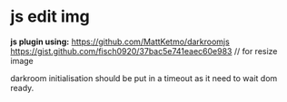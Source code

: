 # js edit img

**js plugin using:** https://github.com/MattKetmo/darkroomjs
  https://gist.github.com/fisch0920/37bac5e741eaec60e983 // for resize image

darkroom initialisation should be put in a timeout as it need to wait dom ready.
